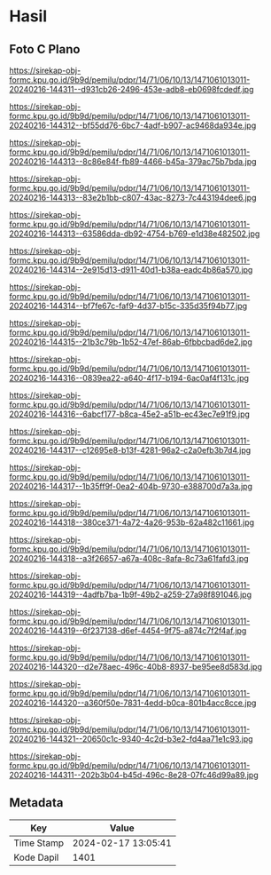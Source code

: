 # Hasil

## Foto C Plano

https://sirekap-obj-formc.kpu.go.id/9b9d/pemilu/pdpr/14/71/06/10/13/1471061013011-20240216-144311--d931cb26-2496-453e-adb8-eb0698fcdedf.jpg

https://sirekap-obj-formc.kpu.go.id/9b9d/pemilu/pdpr/14/71/06/10/13/1471061013011-20240216-144312--bf55dd76-6bc7-4adf-b907-ac9468da934e.jpg

https://sirekap-obj-formc.kpu.go.id/9b9d/pemilu/pdpr/14/71/06/10/13/1471061013011-20240216-144313--8c86e84f-fb89-4466-b45a-379ac75b7bda.jpg

https://sirekap-obj-formc.kpu.go.id/9b9d/pemilu/pdpr/14/71/06/10/13/1471061013011-20240216-144313--83e2b1bb-c807-43ac-8273-7c443194dee6.jpg

https://sirekap-obj-formc.kpu.go.id/9b9d/pemilu/pdpr/14/71/06/10/13/1471061013011-20240216-144313--63586dda-db92-4754-b769-e1d38e482502.jpg

https://sirekap-obj-formc.kpu.go.id/9b9d/pemilu/pdpr/14/71/06/10/13/1471061013011-20240216-144314--2e915d13-d911-40d1-b38a-eadc4b86a570.jpg

https://sirekap-obj-formc.kpu.go.id/9b9d/pemilu/pdpr/14/71/06/10/13/1471061013011-20240216-144314--bf7fe67c-faf9-4d37-b15c-335d35f94b77.jpg

https://sirekap-obj-formc.kpu.go.id/9b9d/pemilu/pdpr/14/71/06/10/13/1471061013011-20240216-144315--21b3c79b-1b52-47ef-86ab-6fbbcbad6de2.jpg

https://sirekap-obj-formc.kpu.go.id/9b9d/pemilu/pdpr/14/71/06/10/13/1471061013011-20240216-144316--0839ea22-a640-4f17-b194-6ac0af4f131c.jpg

https://sirekap-obj-formc.kpu.go.id/9b9d/pemilu/pdpr/14/71/06/10/13/1471061013011-20240216-144316--6abcf177-b8ca-45e2-a51b-ec43ec7e91f9.jpg

https://sirekap-obj-formc.kpu.go.id/9b9d/pemilu/pdpr/14/71/06/10/13/1471061013011-20240216-144317--c12695e8-b13f-4281-96a2-c2a0efb3b7d4.jpg

https://sirekap-obj-formc.kpu.go.id/9b9d/pemilu/pdpr/14/71/06/10/13/1471061013011-20240216-144317--1b35ff9f-0ea2-404b-9730-e388700d7a3a.jpg

https://sirekap-obj-formc.kpu.go.id/9b9d/pemilu/pdpr/14/71/06/10/13/1471061013011-20240216-144318--380ce371-4a72-4a26-953b-62a482c11661.jpg

https://sirekap-obj-formc.kpu.go.id/9b9d/pemilu/pdpr/14/71/06/10/13/1471061013011-20240216-144318--a3f26657-a67a-408c-8afa-8c73a61fafd3.jpg

https://sirekap-obj-formc.kpu.go.id/9b9d/pemilu/pdpr/14/71/06/10/13/1471061013011-20240216-144319--4adfb7ba-1b9f-49b2-a259-27a98f891046.jpg

https://sirekap-obj-formc.kpu.go.id/9b9d/pemilu/pdpr/14/71/06/10/13/1471061013011-20240216-144319--6f237138-d6ef-4454-9f75-a874c7f2f4af.jpg

https://sirekap-obj-formc.kpu.go.id/9b9d/pemilu/pdpr/14/71/06/10/13/1471061013011-20240216-144320--d2e78aec-496c-40b8-8937-be95ee8d583d.jpg

https://sirekap-obj-formc.kpu.go.id/9b9d/pemilu/pdpr/14/71/06/10/13/1471061013011-20240216-144320--a360f50e-7831-4edd-b0ca-801b4acc8cce.jpg

https://sirekap-obj-formc.kpu.go.id/9b9d/pemilu/pdpr/14/71/06/10/13/1471061013011-20240216-144321--20650c1c-9340-4c2d-b3e2-fd4aa71e1c93.jpg

https://sirekap-obj-formc.kpu.go.id/9b9d/pemilu/pdpr/14/71/06/10/13/1471061013011-20240216-144311--202b3b04-b45d-496c-8e28-07fc46d99a89.jpg


## Metadata

| Key        | Value               |
| ---------- | ------------------- |
| Time Stamp | 2024-02-17 13:05:41 |
| Kode Dapil | 1401                |




